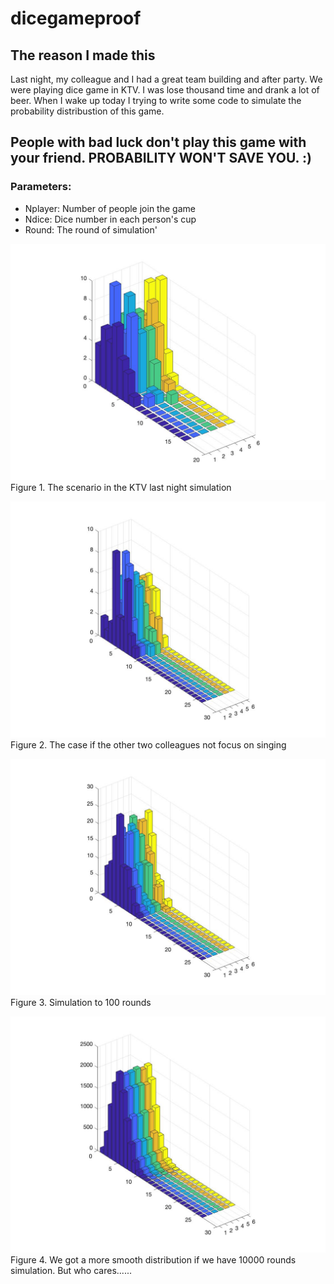 # dicegameproof
## The reason I made this

Last night, my colleague and I had a great team building and after party. We were playing dice game in KTV. I was lose thousand time and drank a lot of beer. When I wake up today I trying to write some code to simulate the probability distribustion of this game.

## People with bad luck don't play this game with your friend. PROBABILITY WON'T SAVE YOU. :)

### Parameters:
- Nplayer: Number of people join the game
- Ndice: Dice number in each person's cup
- Round: The round of simulation'


![Alt text](./3people5dice30r.jpg?raw=true "3 people 5 Dices 30 Round")
Figure 1. The scenario in the KTV last night simulation


![Alt text](./5p5d30r.jpg?raw=true "5 people 5 Dices 30 Round")
Figure 2. The case if the other two colleagues not focus on singing

![Alt text](./5p5d100r.jpg?raw=true "5 people 5 Dices 100 Round")
Figure 3. Simulation to 100 rounds

![Alt text](./5p5d10000r.jpg?raw=true "5 people 5 Dices 10000 Round")
Figure 4. We got a more smooth distribution if we have 10000 rounds simulation. But who cares......
